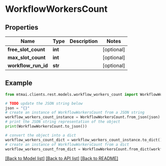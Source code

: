 # WorkflowWorkersCount


## Properties

Name | Type | Description | Notes
------------ | ------------- | ------------- | -------------
**free_slot_count** | **int** |  | [optional] 
**max_slot_count** | **int** |  | [optional] 
**workflow_run_id** | **str** |  | [optional] 

## Example

```python
from mtmai.clients.rest.models.workflow_workers_count import WorkflowWorkersCount

# TODO update the JSON string below
json = "{}"
# create an instance of WorkflowWorkersCount from a JSON string
workflow_workers_count_instance = WorkflowWorkersCount.from_json(json)
# print the JSON string representation of the object
print(WorkflowWorkersCount.to_json())

# convert the object into a dict
workflow_workers_count_dict = workflow_workers_count_instance.to_dict()
# create an instance of WorkflowWorkersCount from a dict
workflow_workers_count_from_dict = WorkflowWorkersCount.from_dict(workflow_workers_count_dict)
```
[[Back to Model list]](../README.md#documentation-for-models) [[Back to API list]](../README.md#documentation-for-api-endpoints) [[Back to README]](../README.md)



